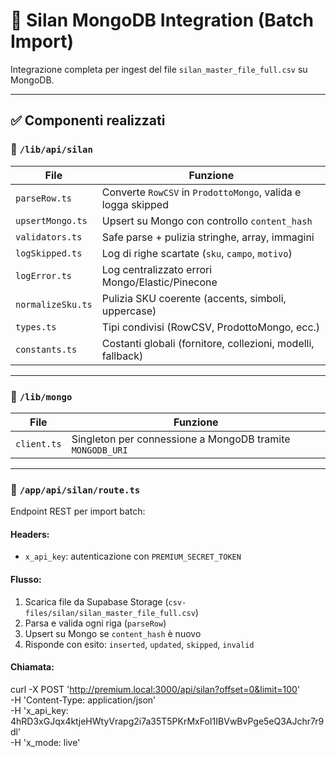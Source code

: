 # 🧱 Silan MongoDB Integration (Batch Import)

Integrazione completa per ingest del file `silan_master_file_full.csv` su MongoDB.

---

## ✅ Componenti realizzati

### 📁 `/lib/api/silan`
| File | Funzione |
|------|----------|
| `parseRow.ts` | Converte `RowCSV` in `ProdottoMongo`, valida e logga skipped |
| `upsertMongo.ts` | Upsert su Mongo con controllo `content_hash` |
| `validators.ts` | Safe parse + pulizia stringhe, array, immagini |
| `logSkipped.ts` | Log di righe scartate (`sku`, `campo`, `motivo`) |
| `logError.ts` | Log centralizzato errori Mongo/Elastic/Pinecone |
| `normalizeSku.ts` | Pulizia SKU coerente (accents, simboli, uppercase) |
| `types.ts` | Tipi condivisi (RowCSV, ProdottoMongo, ecc.) |
| `constants.ts` | Costanti globali (fornitore, collezioni, modelli, fallback) |

---

### 📁 `/lib/mongo`
| File | Funzione |
|------|----------|
| `client.ts` | Singleton per connessione a MongoDB tramite `MONGODB_URI` |

---

### 📁 `/app/api/silan/route.ts`
Endpoint REST per import batch:


#### Headers:
- `x_api_key`: autenticazione con `PREMIUM_SECRET_TOKEN`

#### Flusso:
1. Scarica file da Supabase Storage (`csv-files/silan/silan_master_file_full.csv`)
2. Parsa e valida ogni riga (`parseRow`)
3. Upsert su Mongo se `content_hash` è nuovo
4. Risponde con esito: `inserted`, `updated`, `skipped`, `invalid`

#### Chiamata:
curl -X POST 'http://premium.local:3000/api/silan?offset=0&limit=100' \
  -H 'Content-Type: application/json' \
  -H 'x_api_key: 4hRD3xGJqx4ktjeHWtyVrapg2i7a35T5PKrMxFoI1IBVwBvPge5eQ3AJchr7r9dl' \
  -H 'x_mode: live'

